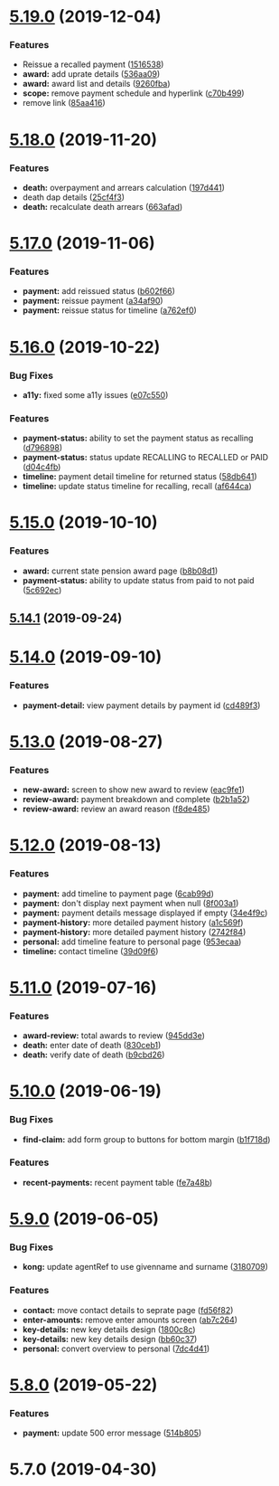 <a name="5.19.0"></a>
# [5.19.0](https://github.com/dwp/gysp-agent-ui/compare/v5.18.0...v5.19.0) (2019-12-04)


### Features

* Reissue a recalled payment ([1516538](https://github.com/dwp/gysp-agent-ui/commit/1516538))
* **award:** add uprate details ([536aa09](https://github.com/dwp/gysp-agent-ui/commit/536aa09))
* **award:** award list and details ([9260fba](https://github.com/dwp/gysp-agent-ui/commit/9260fba))
* **scope:** remove payment schedule and hyperlink ([c70b499](https://github.com/dwp/gysp-agent-ui/commit/c70b499))
* remove link ([85aa416](https://github.com/dwp/gysp-agent-ui/commit/85aa416))



<a name="5.18.0"></a>
# [5.18.0](https://github.com/dwp/gysp-agent-ui/compare/v5.17.0...v5.18.0) (2019-11-20)


### Features

* **death:** overpayment and arrears calculation ([197d441](https://github.com/dwp/gysp-agent-ui/commit/197d441))
* death dap details ([25cf4f3](https://github.com/dwp/gysp-agent-ui/commit/25cf4f3))
* **death:** recalculate death arrears ([663afad](https://github.com/dwp/gysp-agent-ui/commit/663afad))



<a name="5.17.0"></a>
# [5.17.0](https://github.com/dwp/gysp-agent-ui/compare/v5.16.0...v5.17.0) (2019-11-06)


### Features

* **payment:** add reissued status ([b602f66](https://github.com/dwp/gysp-agent-ui/commit/b602f66))
* **payment:** reissue payment ([a34af90](https://github.com/dwp/gysp-agent-ui/commit/a34af90))
* **payment:** reissue status for timeline ([a762ef0](https://github.com/dwp/gysp-agent-ui/commit/a762ef0))



<a name="5.16.0"></a>
# [5.16.0](https://github.com/dwp/gysp-agent-ui/compare/v5.15.0...v5.16.0) (2019-10-22)


### Bug Fixes

* **a11y:** fixed some a11y issues ([e07c550](https://github.com/dwp/gysp-agent-ui/commit/e07c550))


### Features

* **payment-status:** ability to set the payment status as recalling ([d796898](https://github.com/dwp/gysp-agent-ui/commit/d796898))
* **payment-status:** status update RECALLING to RECALLED or PAID ([d04c4fb](https://github.com/dwp/gysp-agent-ui/commit/d04c4fb))
* **timeline:** payment detail timeline for returned status ([58db641](https://github.com/dwp/gysp-agent-ui/commit/58db641))
* **timeline:** update status timeline for recalling, recall ([af644ca](https://github.com/dwp/gysp-agent-ui/commit/af644ca))



<a name="5.15.0"></a>
# [5.15.0](https://github.com/dwp/gysp-agent-ui/compare/v5.14.1...v5.15.0) (2019-10-10)


### Features

* **award:** current state pension award page ([b8b08d1](https://github.com/dwp/gysp-agent-ui/commit/b8b08d1))
* **payment-status:** ability to update status from  paid to not paid ([5c692ec](https://github.com/dwp/gysp-agent-ui/commit/5c692ec))



<a name="5.14.1"></a>
## [5.14.1](https://github.com/dwp/gysp-agent-ui/compare/v5.14.0...v5.14.1) (2019-09-24)



<a name="5.14.0"></a>
# [5.14.0](https://github.com/dwp/gysp-agent-ui/compare/v5.13.0...v5.14.0) (2019-09-10)


### Features

* **payment-detail:** view payment details by payment id ([cd489f3](https://github.com/dwp/gysp-agent-ui/commit/cd489f3))



<a name="5.13.0"></a>
# [5.13.0](https://github.com/dwp/gysp-agent-ui/compare/v5.12.0...v5.13.0) (2019-08-27)


### Features

* **new-award:** screen to show new award to review ([eac9fe1](https://github.com/dwp/gysp-agent-ui/commit/eac9fe1))
* **review-award:** payment breakdown and complete ([b2b1a52](https://github.com/dwp/gysp-agent-ui/commit/b2b1a52))
* **review-award:** review an award reason ([f8de485](https://github.com/dwp/gysp-agent-ui/commit/f8de485))



<a name="5.12.0"></a>
# [5.12.0](https://github.com/dwp/gysp-agent-ui/compare/v5.11.0...v5.12.0) (2019-08-13)


### Features

* **payment:** add timeline to payment page ([6cab99d](https://github.com/dwp/gysp-agent-ui/commit/6cab99d))
* **payment:** don't display next payment when null ([8f003a1](https://github.com/dwp/gysp-agent-ui/commit/8f003a1))
* **payment:** payment details message displayed if empty ([34e4f9c](https://github.com/dwp/gysp-agent-ui/commit/34e4f9c))
* **payment-history:** more detailed payment history ([a1c569f](https://github.com/dwp/gysp-agent-ui/commit/a1c569f))
* **payment-history:** more detailed payment history ([2742f84](https://github.com/dwp/gysp-agent-ui/commit/2742f84))
* **personal:** add timeline feature to personal page ([953ecaa](https://github.com/dwp/gysp-agent-ui/commit/953ecaa))
* **timeline:** contact timeline ([39d09f6](https://github.com/dwp/gysp-agent-ui/commit/39d09f6))



<a name="5.11.0"></a>
# [5.11.0](https://github.com/dwp/gysp-agent-ui/compare/v5.10.0...v5.11.0) (2019-07-16)


### Features

* **award-review:** total awards to review ([945dd3e](https://github.com/dwp/gysp-agent-ui/commit/945dd3e))
* **death:** enter date of death ([830ceb1](https://github.com/dwp/gysp-agent-ui/commit/830ceb1))
* **death:** verify date of death ([b9cbd26](https://github.com/dwp/gysp-agent-ui/commit/b9cbd26))



<a name="5.10.0"></a>
# [5.10.0](https://github.com/dwp/gysp-agent-ui/compare/v5.9.0...v5.10.0) (2019-06-19)


### Bug Fixes

* **find-claim:** add form group to buttons for bottom margin ([b1f718d](https://github.com/dwp/gysp-agent-ui/commit/b1f718d))


### Features

* **recent-payments:** recent payment table ([fe7a48b](https://github.com/dwp/gysp-agent-ui/commit/fe7a48b))



<a name="5.9.0"></a>
# [5.9.0](https://github.com/dwp/gysp-agent-ui/compare/v5.8.0...v5.9.0) (2019-06-05)


### Bug Fixes

* **kong:** update agentRef to use givenname and surname ([3180709](https://github.com/dwp/gysp-agent-ui/commit/3180709))


### Features

* **contact:** move contact details to seprate page ([fd56f82](https://github.com/dwp/gysp-agent-ui/commit/fd56f82))
* **enter-amounts:** remove enter amounts screen ([ab7c264](https://github.com/dwp/gysp-agent-ui/commit/ab7c264))
* **key-details:** new key details design ([1800c8c](https://github.com/dwp/gysp-agent-ui/commit/1800c8c))
* **key-details:** new key details design ([bb60c37](https://github.com/dwp/gysp-agent-ui/commit/bb60c37))
* **personal:** convert overview to personal ([7dc4d41](https://github.com/dwp/gysp-agent-ui/commit/7dc4d41))



<a name="5.8.0"></a>
# [5.8.0](https://github.com/dwp/gysp-agent-ui/compare/v5.7.0...v5.8.0) (2019-05-22)


### Features

* **payment:** update 500 error message ([514b805](https://github.com/dwp/gysp-agent-ui/commit/514b805))



<a name="5.7.0"></a>
# 5.7.0 (2019-04-30)



